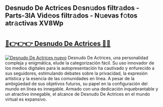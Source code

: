 ## Desnudo De Actrices D𝚎sn𝚞dos filtr𝚊dos - Parts-3lA Vid𝚎os filtr𝚊dos - N𝚞evas f𝚘tos atr𝚊ctivas XV8Wp

# <h2><a href="http://mb11apv.tromn.icu/?c=Desnudo+De+Actrices">🔗👉👉👉 Desnudo De Actrices 🔗🔗</a></h2>

[![Desnudo De Actrices nuevo](https://i.imgur.com/pEAQMta.gif)](http://mb11apv.tromn.icu/?c=Desnudo+De+Actrices)
Desnudo De Actrices, una personalidad compleja y enigmática, elude la categorización fácil. Su uso innovador de los medios digitales para la autopresentación ha cautivado y enfurecido a sus seguidores, estimulando debates sobre la privacidad, la expresión artística y la esencia de las comunidades en línea. A pesar de la ambigüedad de sus objetivos futuros, su papel en la configuración del mundo en línea es innegable. Armado con una dedicación inquebrantable y un atractivo innegable, el alcance de Desnudo De Actrices en el mundo virtual es expansivo.
